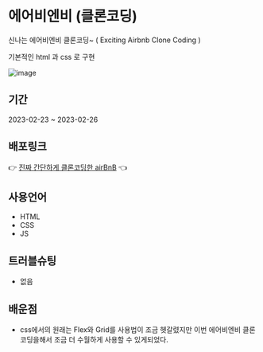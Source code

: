 # 에어비엔비 (클론코딩)

신나는 에어비엔비 클론코딩~ ( Exciting Airbnb Clone Coding )

기본적인 html 과 css 로 구현

![image](https://user-images.githubusercontent.com/84490050/221493591-60105817-03ec-42a0-b5be-99dacc89da99.png)

## 기간

2023-02-23 ~ 2023-02-26

## 배포링크 
👉 <a href="https://kyojin-hwang.github.io/airbnb-clone-front/">진짜 간단하게 클론코딩한 airBnB</a>  👈

## 사용언어

- HTML
- CSS
- JS

## 트러블슈팅

- 없음

## 배운점

- css에서의 원래는 Flex와 Grid를 사용법이 조금 헷갈렸지만 이번 에어비엔비 클론코딩을해서 
   조금 더 수월하게 사용할 수 있게되었다. 
